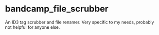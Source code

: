 # bandcamp_file_scrubber
An ID3 tag scrubber and file renamer.  Very specific to my needs, probably not helpful for anyone else.
